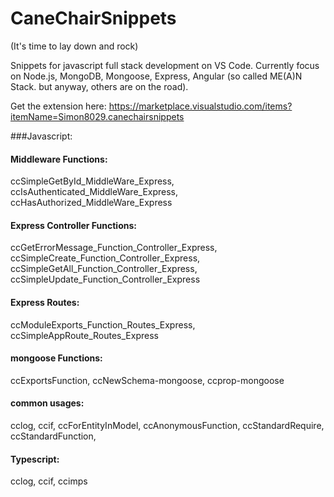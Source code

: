 # CaneChairSnippets 
(It's time to lay down and rock)

Snippets for javascript full stack development on VS Code.
Currently focus on Node.js, MongoDB, Mongoose, Express, Angular (so called ME(A)N Stack. but anyway, others are on the road).

Get the extension here: https://marketplace.visualstudio.com/items?itemName=Simon8029.canechairsnippets

###Javascript:
#### Middleware Functions:
ccSimpleGetById_MiddleWare_Express,
ccIsAuthenticated_MiddleWare_Express,
ccHasAuthorized_MiddleWare_Express

#### Express Controller Functions:
ccGetErrorMessage_Function_Controller_Express,
ccSimpleCreate_Function_Controller_Express,
ccSimpleGetAll_Function_Controller_Express,
ccSimpleUpdate_Function_Controller_Express

#### Express Routes:
ccModuleExports_Function_Routes_Express,
ccSimpleAppRoute_Routes_Express

#### mongoose Functions:
ccExportsFunction,
ccNewSchema-mongoose,
ccprop-mongoose

#### common usages:
cclog, ccif, ccForEntityInModel, ccAnonymousFunction, ccStandardRequire, ccStandardFunction, 

#### Typescript:
cclog, ccif, ccimps
